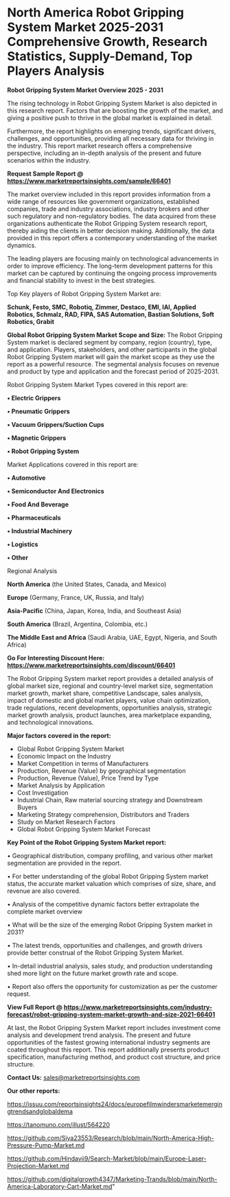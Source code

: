 # North America Robot Gripping System Market 2025-2031 Comprehensive Growth, Research Statistics, Supply-Demand,  Top Players Analysis

<Strong> Robot Gripping System Market Overview 2025 - 2031</strong>

The rising technology in Robot Gripping System Market is also depicted in this research report. Factors that are boosting the growth of the market, and giving a positive push to thrive in the global market is explained in detail.

Furthermore, the report highlights on emerging trends, significant drivers, challenges, and opportunities, providing all necessary data for thriving in the industry. This report market research offers a comprehensive perspective, including an in-depth analysis of the present and future scenarios within the industry.

<strong>Request Sample Report @ <a href=https://www.marketreportsinsights.com/sample/66401>https://www.marketreportsinsights.com/sample/66401</a></strong>

The market overview included in this report provides information from a wide range of resources like government organizations, established companies, trade and industry associations, industry brokers and other such regulatory and non-regulatory bodies. The data acquired from these organizations authenticate the Robot Gripping System research report, thereby aiding the clients in better decision making. Additionally, the data provided in this report offers a contemporary understanding of the market dynamics.

The leading players are focusing mainly on technological advancements in order to improve efficiency. The long-term development patterns for this market can be captured by continuing the ongoing process improvements and financial stability to invest in the best strategies.

Top Key players of Robot Gripping System Market are:

<strong>Schunk, Festo, SMC, Robotiq, Zimmer, Destaco, EMI, IAI, Applied Robotics, Schmalz, RAD, FIPA, SAS Automation, Bastian Solutions, Soft Robotics, Grabit</strong>

<strong><b>Global Robot Gripping System Market Scope and Size:</b></strong>
The Robot Gripping System market is declared segment by company, region (country), type, and application. Players, stakeholders, and other participants in the global Robot Gripping System market will gain the market scope as they use the report as a powerful resource. The segmental analysis focuses on revenue and product by type and application and the forecast period of 2025-2031.

Robot Gripping System Market Types covered in this report are:

<strong>• Electric Grippers

• Pneumatic Grippers

• Vacuum Grippers/Suction Cups

• Magnetic Grippers

• Robot Gripping System</strong>

Market Applications covered in this report are:

<strong>• Automotive

• Semiconductor And Electronics

• Food And Beverage

• Pharmaceuticals

• Industrial Machinery

• Logistics

• Other</strong> 

Regional Analysis

<strong>North America</strong> (the United States, Canada, and Mexico)

<strong>Europe</strong> (Germany, France, UK, Russia, and Italy)

<strong>Asia-Pacific</strong> (China, Japan, Korea, India, and Southeast Asia)

<strong>South America</strong> (Brazil, Argentina, Colombia, etc.)

<strong>The Middle East and Africa</strong> (Saudi Arabia, UAE, Egypt, Nigeria, and South Africa)

<strong>Go For Interesting Discount Here: <a href=https://www.marketreportsinsights.com/discount/66401>https://www.marketreportsinsights.com/discount/66401</a></strong>

The Robot Gripping System market report provides a detailed analysis of global market size, regional and country-level market size, segmentation market growth, market share, competitive Landscape, sales analysis, impact of domestic and global market players, value chain optimization, trade regulations, recent developments, opportunities analysis, strategic market growth analysis, product launches, area marketplace expanding, and technological innovations.

<strong><b>Major factors covered in the report:</b></strong>
<ul>
  <li>Global Robot Gripping System Market </li>
  <li>Economic Impact on the Industry</li>
  <li>Market Competition in terms of Manufacturers</li>
  <li>Production, Revenue (Value) by geographical segmentation</li>
  <li>Production, Revenue (Value), Price Trend by Type</li>
  <li>Market Analysis by Application</li>
  <li>Cost Investigation</li>
  <li>Industrial Chain, Raw material sourcing strategy and Downstream Buyers</li>
  <li>Marketing Strategy comprehension, Distributors and Traders</li>
  <li>Study on Market Research Factors</li>
  <li>Global Robot Gripping System Market Forecast</li>
</ul>

<strong><b>Key Point of the Robot Gripping System Market report:</b></strong>

• Geographical distribution, company profiling, and various other market segmentation are provided in the report.

• For better understanding of the global Robot Gripping System market status, the accurate market valuation which comprises of size, share, and revenue are also covered.

• Analysis of the competitive dynamic factors better extrapolate the complete market overview

• What will be the size of the emerging Robot Gripping System market in 2031?

• The latest trends, opportunities and challenges, and growth drivers provide better construal of the Robot Gripping System Market.

• In-detail industrial analysis, sales study, and production understanding shed more light on the future market growth rate and scope.

• Report also offers the opportunity for customization as per the customer request.

<strong><b>View Full Report @ <a href=https://www.marketreportsinsights.com/industry-forecast/robot-gripping-system-market-growth-and-size-2021-66401>https://www.marketreportsinsights.com/industry-forecast/robot-gripping-system-market-growth-and-size-2021-66401</a></b></strong>


At last, the Robot Gripping System Market report includes investment come analysis and development trend analysis. The present and future opportunities of the fastest growing international industry segments are coated throughout this report. This report additionally presents product specification, manufacturing method, and product cost structure, and price structure.

<strong>Contact Us:</strong>
sales@marketreportsinsights.com

<strong>Our other reports:</strong>

<a href=https://issuu.com/reportsinsights24/docs/europefilmwindersmarketemergingtrendsandglobaldema>https://issuu.com/reportsinsights24/docs/europefilmwindersmarketemergingtrendsandglobaldema</a>

<a href=https://tanomuno.com/illust/564220>https://tanomuno.com/illust/564220</a>

<a href=https://github.com/Siya23553/Research/blob/main/North-America-High-Pressure-Pump-Market.md>https://github.com/Siya23553/Research/blob/main/North-America-High-Pressure-Pump-Market.md</a>

<a href=https://github.com/Hindavii9/Search-Market/blob/main/Europe-Laser-Projection-Market.md>https://github.com/Hindavii9/Search-Market/blob/main/Europe-Laser-Projection-Market.md</a>

<a href=https://github.com/digitalgrowth4347/Marketing-Trands/blob/main/North-America-Laboratory-Cart-Market.md>https://github.com/digitalgrowth4347/Marketing-Trands/blob/main/North-America-Laboratory-Cart-Market.md</a>"
